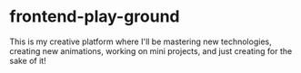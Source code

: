 # frontend-play-ground
This is my creative platform where I'll be mastering new technologies, creating new animations, working on mini projects, and just creating for the sake of it!
